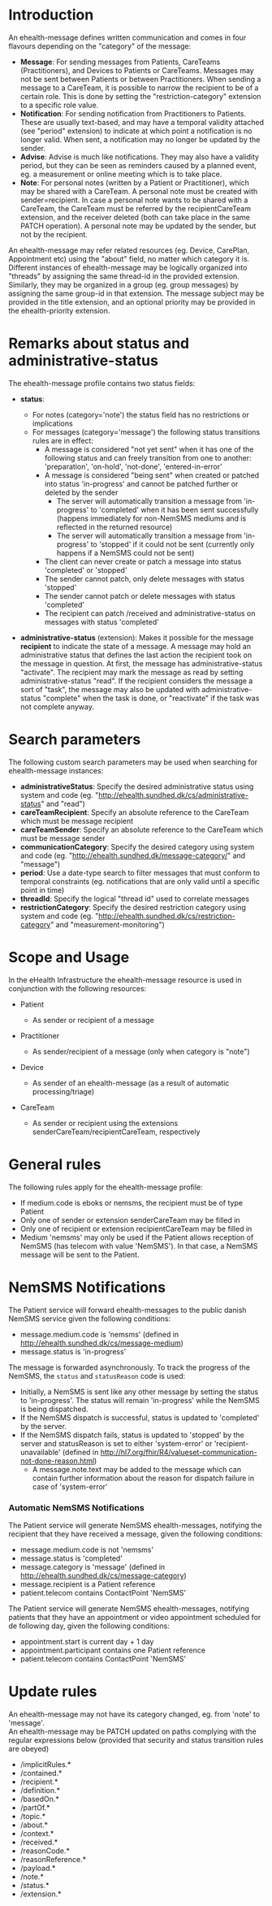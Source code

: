 # Introduction

An ehealth-message defines written communication and comes in four flavours depending on the "category" of the message:

- __Message__: For sending messages from Patients, CareTeams (Practitioners), and Devices to Patients or CareTeams. Messages may not be sent between Patients or between Practitioners. When sending a message to a CareTeam, it is possible to narrow the recipient to be of a certain role. This is done by setting the "restriction-category"
  extension to a specific role value.
- __Notification__: For sending notification from Practitioners to Patients. These are usually text-based, and may have a temporal validity attached (see "period" extension) to indicate at which point a notification is no longer valid. When sent, a notification may no longer be updated by the sender.
- __Advise__: Advise is much like notifications. They may also have a validity period, but they can be seen as reminders caused by a planned event, eg. a measurement or online meeting which is to take place.
- __Note__: For personal notes (written by a Patient or Practitioner), which may be shared with a CareTeam. A personal note must be created with sender=recipient. In case a personal note wants to be shared with a CareTeam, the CareTeam must be referred by the recipientCareTeam extension, and the receiver deleted (both can take place in the same PATCH operation). A personal note may be updated by the sender, but not by the recipient.

An ehealth-message may refer related resources (eg. Device, CarePlan, Appointment etc) using the "about" field, no matter which category it is. Different instances of ehealth-message may be logically organized into "threads" by assigning the same thread-id in the provided extension. Similarly, they may be organized in a group (eg. group messages)
by assigning the same group-id in that extension. The message subject may be provided in the title extension, and an optional priority may be provided in the ehealth-priority extension.

# Remarks about status and administrative-status

The ehealth-message profile contains two status fields:

- __status__:
    - For notes (category='note') the status field has no restrictions or implications
    - For messages (category='message') the following status transitions rules are in effect:
        - A message is considered "not yet sent" when it has one of the following status and can freely transition from one to another: 'preparation', 'on-hold', 'not-done', 'entered-in-error'
        - A message is considered "being sent" when created or patched into status 'in-progress' and cannot be patched further or deleted by the sender
            - The server will automatically transition a message from 'in-progress' to 'completed' when it has been sent successfully (happens immediately for non-NemSMS mediums and is reflected in the returned resource)
            - The server will automatically transition a message from 'in-progress' to 'stopped' if it could not be sent (currently only happens if a NemSMS could not be sent)
        - The client can never create or patch a message into status 'completed' or 'stopped'
        - The sender cannot patch, only delete messages with status 'stopped'
        - The sender cannot patch or delete messages with status 'completed'
        - The recipient can patch /received and administrative-status on messages with status 'completed'

- __administrative-status__ (extension): Makes it possible for the message __recipient__ to indicate the state of a message. A message may hold an administrative status that defines the last action the recipient took on the message in question. At first, the message has administrative-status "activate". The recipient may mark the message as read by setting administrative-status "read". If the recipient considers the message a sort of "task", the message may also be updated with
  administrative-status "complete" when the task is done, or "reactivate" if the task was not complete anyway.

# Search parameters

The following custom search parameters may be used when searching for ehealth-message instances:

- __administrativeStatus__: Specify the desired administrative status using system and code (eg. "http://ehealth.sundhed.dk/cs/administrative-status" and "read")
- __careTeamRecipient__: Specify an absolute reference to the CareTeam which must be message recipient
- __careTeamSender__: Specify an absolute reference to the CareTeam which must be message sender
- __communicationCategory__: Specify the desired category using system and code (eg. "http://ehealth.sundhed.dk/message-category/" and "message")
- __period__: Use a date-type search to filter messages that must conform to temporal constraints (eg. notifications that are only valid until a specific point in time)
- __threadId__: Specify the logical "thread id" used to correlate messages
- __restrictionCategory__: Specify the desired restriction category using system and code (eg. "http://ehealth.sundhed.dk/cs/restriction-category" and "measurement-monitoring")

# Scope and Usage

In the eHealth Infrastructure the ehealth-message resource is used in conjunction with the following resources:

- Patient
    - As sender or recipient of a message

- Practitioner
    - As sender/recipient of a message (only when category is "note")

- Device
    - As sender of an ehealth-message (as a result of automatic processing/triage)

- CareTeam
    - As sender or recipient using the extensions senderCareTeam/recipientCareTeam, respectively

# General rules

The following rules apply for the ehealth-message profile:

* If medium.code is eboks or nemsms, the recipient must be of type Patient
* Only one of sender or extension senderCareTeam may be filled in
* Only one of recipient or extension recipientCareTeam may be filled in
* Medium 'nemsms' may only be used if the Patient allows reception of NemSMS (has telecom with value 'NemSMS'). In that case, a NemSMS message will be sent to the Patient.

# NemSMS Notifications

The Patient service will forward ehealth-messages to the public danish NemSMS service given the following conditions:

* message.medium.code is 'nemsms' (defined in  http://ehealth.sundhed.dk/cs/message-medium)
* message.status is 'in-progress'

The message is forwarded asynchronously. To track the progress of the NemSMS, the `status` and `statusReason` code is used:

- Initially, a NemSMS is sent like any other message by setting the status to 'in-progress'. The status will remain 'in-progress' while the NemSMS is being dispatched.
- If the NemSMS dispatch is successful, status is updated to 'completed' by the server.
- If the NemSMS dispatch fails, status is updated to 'stopped' by the server and statusReason is set to either 'system-error' or 'recipient-unavailable' (defined in http://hl7.org/fhir/R4/valueset-communication-not-done-reason.html)
    - A message.note.text may be added to the message which can contain further information about the reason for dispatch failure in case of 'system-error'

### Automatic NemSMS Notifications

The Patient service will generate NemSMS ehealth-messages, notifying the recipient that they have received a message, given the following conditions:

* message.medium.code is not 'nemsms'
* message.status is 'completed'
* message.category is 'message' (defined in http://ehealth.sundhed.dk/cs/message-category)
* message.recipient is a Patient reference
* patient.telecom contains ContactPoint 'NemSMS'

The Patient service will generate NemSMS ehealth-messages, notifying patients that they have an appointment or video appointment scheduled for de following day, given the following conditions:

* appointment.start is current day + 1 day
* appointment.participant contains one Patient reference
* patient.telecom contains ContactPoint 'NemSMS'

# Update rules

An ehealth-message may not have its category changed, eg. from 'note' to 'message'.  
An ehealth-message may be PATCH updated on paths complying with the regular expressions below (provided that security and status transition rules are obeyed)

- /implicitRules.* 
- /contained.* 
- /recipient.* 
- /definition.* 
- /basedOn.* 
- /partOf.*
- /topic.*
- /about.* 
- /context.* 
- /received.* 
- /reasonCode.* 
- /reasonReference.* 
- /payload.* 
- /note.* 
- /status.* 
- /extension.*

